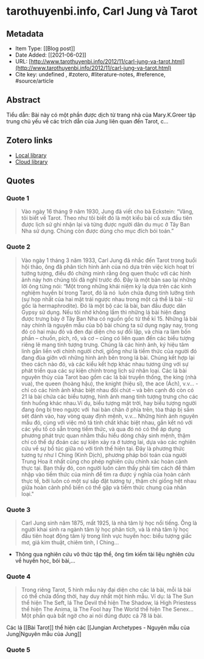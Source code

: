 # tarothuyenbi.info, Carl Jung và Tarot

## Metadata

* Item Type: [[Blog post]]
* Date Added: [[2021-06-02]]
* URL: [http://www.tarothuyenbi.info/2012/11/carl-jung-va-tarot.html](http://www.tarothuyenbi.info/2012/11/carl-jung-va-tarot.html)
* Cite key: undefined
, #zotero, #literature-notes, #reference, #source/article 

## Abstract

Tiểu dẫn:  Bài này có một phần được dịch từ trang nhà của Mary.K.Greer tập trung chủ yếu về các trích dẫn của Jung liên quan đến Tarot, c...


##  Zotero links
* [Local library](zotero://select/items/1_PFKB6QUM)
* [Cloud library](http://zotero.org/users/2023153/items/PFKB6QUM)

## Quotes
### Quote 1
> Vào ngày 16 tháng 9 năm 1930, Jung đã viết cho bà Eckstein:
> “Vâng, tôi biết về Tarot. Theo như tôi biết đó là một kiểu bài cổ xưa đầu tiên được lịch sử ghi nhận lại và từng được người dân du mục ở Tây Ban Nha sử dụng. Chúng còn được dùng cho mục đích bói toán.”


### Quote 2
> Vào ngày 1 tháng 3 năm 1933, Carl Jung đã nhắc đến Tarot trong buổi hội thảo, ông đã phân tích hình ảnh của nó dựa trên việc kích hoạt trí tưởng tượng, điều đó chứng minh rằng ông quen thuộc với các hình ảnh này hơn chúng tôi đã nghĩ trước đó. Đây là một bản sao lại những lời ông từng nói:
> “Một trong những khái niệm kỳ lạ dựa trên các kinh nghiệm huyền bí trong Tarot, đó là nó  luôn chứa đựng tính lưỡng tính (sự họp nhất của hai mặt trái ngược nhau trong một cá thể lá bài - từ gốc là hermaphrodite). Đó là một bộ các lá bài, ban đầu được dân Gypsy sử dụng. Nếu tôi nhớ không lầm thì những lá bài hiện đang được trưng bày ở Tây Ban Nha có nguồn gốc từ thế kỉ 15. Những lá bài này chính là nguyên mẫu của bộ bài chúng ta sử dụng ngày nay, trong đó có hai màu đỏ và đen đại diện cho sự đối lập, và chia ra làm bốn phần – chuồn, pích, rô, và cơ – cũng có liên quan đến các biểu tượng riêng lẽ mang tính tượng trưng. Chúng là các hình ảnh, ký hiệu tâm linh gắn liền với chính người chơi, giống như là tiềm thức của người đó đang đùa giỡn với những hình ảnh bên trong lá bài. Chúng kết hợp lại theo cách nào đó, và các kiểu kết hợp khác nhau tương ứng với sự phát triển qua các sự kiện chính trong lịch sử nhân loại. Các lá bài nguyên thủy của Tarot bao gồm các lá bài truyền thống, the king (nhà vua), the queen (hoàng hậu), the knight (hiệu sĩ), the ace (Ách), v.v… - chỉ có các hình ảnh khác biệt nhau đôi chút – và bên cạnh đó còn có 21 lá bài chứa các biểu tượng, hình ảnh mang tính tượng trưng cho các tình huống khác nhau.Ví dụ, biểu tượng mặt trời, hay biểu tượng người đang ông bị treo ngược với  hai bàn chân ở phía trên, tòa tháp bị sấm sét đánh vào, hay vòng quay định mệnh, v.v… Những hình ảnh nguyên mẫu đó, cùng với việc mô tả tính chất khác biệt nhau, gắn kết nó với các yếu tố có sẵn trong tiềm thức, và qua đó nó có thể áp dụng phương phát trực quan nhằm thấu hiểu dòng chảy sinh mệnh, thậm chí có thể dự đoán các sự kiện xảy ra ở tương lai, dựa vào các nghiên cứu về sự bổ túc giữa nó với tình thế hiện tại. Đây là phương thức tương tự như I Ching (Kinh Dịch), phương pháp bói toán của người Trung Hoa ít nhất cũng cho phép nghiên cứu chính xác hoàn cảnh thực tại. Bạn thấy đó, con người luôn cảm thấy phải tìm cách để thâm nhập vào tiềm thức của mình để tìm ra được ý nghĩa của hoàn cảnh thực tế, bởi luôn có một sự sắp đặt tương tự , thậm chí giống hệt nhau giữa hoàn cảnh phổ biến có thể gặp và tiềm thức chung của nhân loại."

### Quote 3
> Carl Jung sinh năm 1875, mất 1925, là nhà tâm lý học nổi tiếng. Ông là người khai sinh ra ngành tâm lý học phân tích, và là nhà tâm lý học đầu tiên hoạt động tâm lý trong lĩnh vực huyền học: biểu tượng giấc mơ, giả kim thuật, chiêm tinh, I Ching...
- Thông qua nghiên cứu vô thức tập thể, ông tìm kiếm tài liệu nghiên cứu về huyền học, bói bài,...

### Quote 4
> Trong riêng Tarot, 5 hình mẫu này đại diện cho các lá bài, mỗi lá bài có thể chứa đồng thời, hay duy nhất một hình mẫu. Ví dụ: lá The Sun thể hiện The Seft, lá The Devil thể hiện The Shadow, lá High Priestess thể hiện The Anima, lá The Fool hay The World thể hiện The Senex... Một phần quà bất ngờ cho ai nói đúng được cả 78 lá bài.

Các lá [[Bài Tarot]] thể hiện các [[Jungian Archetypes - Nguyên mẫu của Jung|Nguyên mẫu của Jung]]

### Quote 5
> 